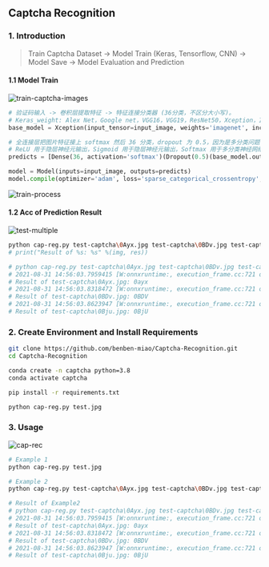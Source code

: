 ## Captcha Recognition

### 1. Introduction
> Train Captcha Dataset -> Model Train (Keras, Tensorflow, CNN) -> Model Save -> Model Evaluation and Prediction

#### 1.1 Model Train
![train-captcha-images](https://gitee.com/benben-miao/image-cloud/raw/master/GitHub/Captcha-Recognition/train-captcha-images.png)

```python
# 验证码输入 -> 卷积层提取特征 -> 特征连接分类器 (36分类，不区分大小写)。
# Keras_weight: Alex Net，Google net，VGG16，VGG19，ResNet50，Xception，InceptionV3 都是由ImageNet训练而来。
base_model = Xception(input_tensor=input_image, weights='imagenet', include_top=False, pooling='avg')

# 全连接层把图片特征接上 softmax 然后 36 分类，dropout 为 0.5，因为是多分类问题，激活函数使用softmax。
# ReLU 用于隐层神经元输出，Sigmoid 用于隐层神经元输出，Softmax 用于多分类神经网络输出，Linear 用于回归神经网络输输出。
predicts = [Dense(36, activation='softmax')(Dropout(0.5)(base_model.output)) for i in range(4)]

model = Model(inputs=input_image, outputs=predicts)
model.compile(optimizer='adam', loss='sparse_categorical_crossentropy', metrics=['accuracy'])
```

![train-process](https://gitee.com/benben-miao/image-cloud/raw/master/GitHub/Captcha-Recognition/train-process.png)

#### 1.2 Acc of Prediction Result
![test-multiple](https://gitee.com/benben-miao/image-cloud/raw/master/GitHub/Captcha-Recognition/test-multiple.png)

```bash
python cap-reg.py test-captcha\0Ayx.jpg test-captcha\0BDv.jpg test-captcha\0Bju.jpg
# print("Result of %s: %s" %(img, res))

# python cap-reg.py test-captcha\0Ayx.jpg test-captcha\0BDv.jpg test-captcha\0Bju.jpg 
# 2021-08-31 14:56:03.7959415 [W:onnxruntime:, execution_frame.cc:721 onnxruntime::ExecutionFrame::VerifyOutputSizes] Expected shape from model of {1,19} does not match actual shape of {1,22} for output output
# Result of test-captcha\0Ayx.jpg: 0ayx
# 2021-08-31 14:56:03.8318472 [W:onnxruntime:, execution_frame.cc:721 onnxruntime::ExecutionFrame::VerifyOutputSizes] Expected shape from model of {1,19} does not match actual shape of {1,22} for output output
# Result of test-captcha\0BDv.jpg: 0BDV
# 2021-08-31 14:56:03.8623947 [W:onnxruntime:, execution_frame.cc:721 onnxruntime::ExecutionFrame::VerifyOutputSizes] Expected shape from model of {1,19} does not match actual shape of {1,22} for output output
# Result of test-captcha\0Bju.jpg: 0BjU
```

### 2. Create Environment and Install Requirements
```bash
git clone https://github.com/benben-miao/Captcha-Recognition.git
cd Captcha-Recognition

conda create -n captcha python=3.8
conda activate captcha

pip install -r requirements.txt

python cap-reg.py test.jpg
```

### 3. Usage
![cap-rec](https://gitee.com/benben-miao/image-cloud/raw/master/GitHub/Captcha-Recognition/cap-rec.png)

```bash
# Example 1
python cap-reg.py test.jpg

# Example 2
python cap-reg.py test-captcha\0Ayx.jpg test-captcha\0BDv.jpg test-captcha\0Bju.jpg

# Result of Example2
# python cap-reg.py test-captcha\0Ayx.jpg test-captcha\0BDv.jpg test-captcha\0Bju.jpg 
# 2021-08-31 14:56:03.7959415 [W:onnxruntime:, execution_frame.cc:721 onnxruntime::ExecutionFrame::VerifyOutputSizes] Expected shape from model of {1,19} does not match actual shape of {1,22} for output output
# Result of test-captcha\0Ayx.jpg: 0ayx
# 2021-08-31 14:56:03.8318472 [W:onnxruntime:, execution_frame.cc:721 onnxruntime::ExecutionFrame::VerifyOutputSizes] Expected shape from model of {1,19} does not match actual shape of {1,22} for output output
# Result of test-captcha\0BDv.jpg: 0BDV
# 2021-08-31 14:56:03.8623947 [W:onnxruntime:, execution_frame.cc:721 onnxruntime::ExecutionFrame::VerifyOutputSizes] Expected shape from model of {1,19} does not match actual shape of {1,22} for output output
# Result of test-captcha\0Bju.jpg: 0BjU
```

